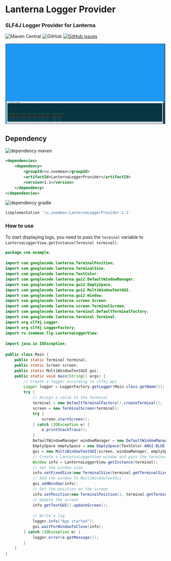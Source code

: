 # Lanterna Logger Provider
### SLF4J Logger Provider for Lanterna

![Maven Central](https://img.shields.io/maven-central/v/ru.zoommax/LanternaLoggerProvider?style=plastic)
![GitHub](https://img.shields.io/github/license/ZooMMaX/LanternaLoggerProvider?style=plastic)
[![GitHub issues](https://img.shields.io/github/issues/ZooMMaX/bitcoin-rpc-client?style=plastic)](https://github.com/ZooMMaX/LanternaLoggerProvider/issues)


![screenshot](https://github.com/ZooMMaX/LanternaLoggerProvider/blob/master/screen02.jpg?raw=true)



## Dependency

![dependency maven](https://img.shields.io/badge/DEPENDENCY-Maven-C71A36?style=plastic&logo=apachemaven)
```xml
<dependencies>
    <dependency>
        <groupId>ru.zoommax</groupId>
        <artifactId>LanternaLoggerProvider</artifactId>
        <version>1.1</version>
    </dependency>
</dependencies>
```

![dependency gradle](https://img.shields.io/badge/DEPENDENCY-Gradle-02303A?style=plastic&logo=gradle)
```groovy
iimplementation 'ru.zoommax:LanternaLoggerProvider:1.1'
```

### How to use

To start displaying logs, you need to pass the `terminal` variable to `LanternaLoggerView.getInstance(Terminal terminal)`.

```java
package com.example;

import com.googlecode.lanterna.TerminalPosition;
import com.googlecode.lanterna.TerminalSize;
import com.googlecode.lanterna.TextColor;
import com.googlecode.lanterna.gui2.DefaultWindowManager;
import com.googlecode.lanterna.gui2.EmptySpace;
import com.googlecode.lanterna.gui2.MultiWindowTextGUI;
import com.googlecode.lanterna.gui2.Window;
import com.googlecode.lanterna.screen.Screen;
import com.googlecode.lanterna.screen.TerminalScreen;
import com.googlecode.lanterna.terminal.DefaultTerminalFactory;
import com.googlecode.lanterna.terminal.Terminal;
import org.slf4j.Logger;
import org.slf4j.LoggerFactory;
import ru.zoommax.llp.LanternaLoggerView;

import java.io.IOException;

public class Main {
    public static Terminal terminal;
    public static Screen screen;
    public static MultiWindowTextGUI gui;
    public static void main(String[] args) {
        // Create a logger according to slf4j-api
        Logger logger = LoggerFactory.getLogger(Main.class.getName());
        try {
            // Assign a value to the terminal
            terminal = new DefaultTerminalFactory().createTerminal();
            screen = new TerminalScreen(terminal);
            try {
                screen.startScreen();
            } catch (IOException e) {
                e.printStackTrace();
            }
            DefaultWindowManager windowManager = new DefaultWindowManager();
            EmptySpace emptySpace = new EmptySpace(TextColor.ANSI.BLUE);
            gui = new MultiWindowTextGUI(screen, windowManager, emptySpace);
            // Create a LanternaLoggerView window and pass the terminal variable
            Window info = LanternaLoggerView.getInstance(terminal);
            // Set the window size
            info.setFixedSize(new TerminalSize(terminal.getTerminalSize().getColumns() - 5, terminal.getTerminalSize().getRows() / 4));
            // Add the window to MultiWindowTextGui
            gui.addWindow(info);
            // Set the position on the screen
            info.setPosition(new TerminalPosition(1, terminal.getTerminalSize().getRows() - info.getDecoratedSize().getRows()));
            // Update the screen
            info.getTextGUI().updateScreen();
            
            // Write a log
            logger.info("App started");
            gui.waitForWindowToClose(info);
        } catch (IOException e) {
            logger.error(e.getMessage());
        }
    }
}
```
